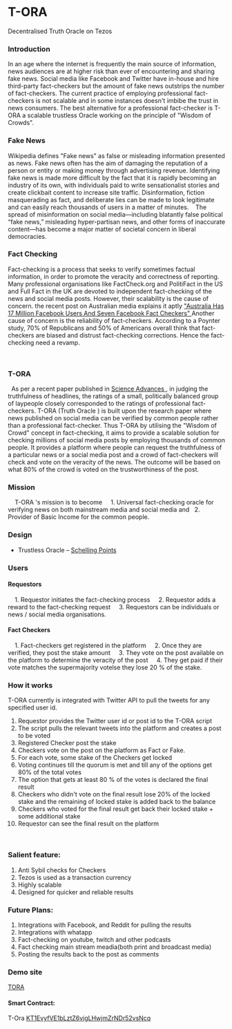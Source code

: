 # T-ORA
Decentralised Truth Oracle on Tezos


### Introduction

In an age where the internet is frequently the main source of information, news audiences are at higher risk than ever of encountering and sharing fake news. Social media like Facebook and Twitter have in-house and hire third-party fact-checkers but the amount of fake news outstrips the number of fact-checkers. The current practice of employing professional fact-checkers is not scalable and in some instances doesn't imbibe the trust in news consumers. The best alternative for a professional fact-checker is T-ORA a scalable trustless Oracle working on the principle of "Wisdom of Crowds".   

### Fake News
Wikipedia defines "Fake news" as false or misleading information presented as news. Fake news often has the aim of damaging the reputation of a person or entity or making money through advertising revenue. Identifying fake news is made more difficult by the fact that it is rapidly becoming an industry of its own, with individuals paid to write sensationalist stories and create clickbait content to increase site traffic. Disinformation, fiction masquerading as fact, and deliberate lies can be made to look legitimate and can easily reach thousands of users in a matter of minutes.
   The spread of misinformation on social media—including blatantly false political “fake news,” misleading hyper-partisan news, and other forms of inaccurate content—has become a major matter of societal concern in liberal democracies.
   
   
### Fact Checking

Fact-checking is a process that seeks to verify sometimes factual information, in order to promote the veracity and correctness of reporting. Many professional organisations like FactCheck.org and PolitiFact in the US and Full Fact in the UK are devoted to independent fact-checking of the news and social media posts. However, their scalability is the cause of concern. the recent post on Australian media explains it aptly <a href = "https://www.buzzfeed.com/cameronwilson/australia-facebook-seven-fact-checkers-17-million-users"> "Australia Has 17 Million Facebook Users And Seven Facebook Fact Checkers" </a> Another cause of concern is the reliability of fact-checkers. According to a Poynter study, 70% of Republicans and 50% of Americans overall think that fact-checkers are biased and distrust fact-checking corrections.
Hence the fact-checking need a revamp.

 
### T-ORA

  As per a recent paper published in <a href ='https://www.science.org/doi/10.1126/sciadv.abf4393'> Science Advances </a>, in judging the truthfulness of headlines, the ratings of a small, politically balanced group of laypeople closely corresponded to the ratings of professional fact-checkers. T-ORA (Truth Oracle ) is built upon the research paper where news published on social media can be verified by common people rather than a professional fact-checker. Thus T-ORA by utilising the "Wisdom of Crowd" concept in fact-checking, it aims to provide a scalable solution for checking millions of social media posts by employing thousands of common people. It provides a platform where people can request the truthfulness of a particular news or a social media post and a crowd of fact-checkers will check and vote on the veracity of the news. The outcome will be based on what 80% of the crowd is voted on the trustworthiness of the post.
  
### Mission
 
  T-ORA 's mission is to become
  
  1. Universal fact-checking oracle for verifying news on both mainstream media and social media and 
  2. Provider of Basic Income for the common people.

### Design

* Trustless Oracle – [Schelling Points](https://blog.ethereum.org/2014/03/28/schellingcoin-a-minimal-trust-universal-data-feed)

### Users

#### Requestors

    1. Requestor initiates the fact-checking process 
    2. Requestor adds a reward to the fact-checking request
    3. Requestors can be individuals or news / social media organisations.
    
#### Fact Checkers

    1. Fact-checkers get registered in the platform
    2. Once they are verified, they post the stake amount 
    3. They vote on the post available on the platform to determine the veracity of the post
    4. They get paid if their vote matches the supermajority votelse they lose 20 % of the stake.
  
### How it works

T-ORA currently is integrated with Twitter API to pull the tweets for any specified user id.

1. Requestor provides the Twitter user id or post id to the T-ORA script
2. The script pulls the relevant tweets into the platform and creates a post to be voted
3. Registered Checker post the stake
4. Checkers vote on the post on the platform as Fact or Fake.
5. For each vote, some stake of the Checkers get locked
6. Voting continues till the quorum is met and till any of the options get 80% of the total votes
7. The option that gets at least 80 % of the votes is declared the final result
8. Checkers who didn't vote on the final result lose 20% of the locked stake and the remaining of locked stake is added back to the balance
9. Checkers who voted for the final result get back their locked stake + some additional stake
10. Requestor can see the final result on the platform

    
### Salient feature:

1. Anti Sybil checks for Checkers
2. Tezos is used as a transaction currency
3. Highly scalable 
4. Designed for quicker and reliable results
    
    
### Future Plans:

1. Integrations with Facebook, and Reddit for pulling the results
2. Integrations with whatapp
3. Fact-checking on youtube, twitch and other podcasts
4. Fact checking main stream meadia(both print and broadcast media)
5. Posting the results back to the post as comments


### Demo site

<a href='https://tora-livid.vercel.app/'>TORA</a>
  

#### Smart Contract:

T-Ora <a href = 'https://smartpy.io/explorer.html?address=KT1EvyfVE1bLztZ6vigLHwjmZrNDr52vsNcq'> KT1EvyfVE1bLztZ6vigLHwjmZrNDr52vsNcq</a>
    
